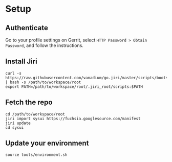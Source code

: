 Setup
=====

## Authenticate

Go to your profile settings on Gerrit, select `HTTP Password > Obtain Password`,
and follow the instructions.


## Install Jiri

```
curl -s https://raw.githubusercontent.com/vanadium/go.jiri/master/scripts/bootstrap_jiri | bash -s /path/to/workspace/root
export PATH=/path/to/workspace/root/.jiri_root/scripts:$PATH
```


## Fetch the repo

```
cd /path/to/workspace/root
jiri import sysui https://fuchsia.googlesource.com/manifest
jiri update
cd sysui
```


## Update your environment

```
source tools/environment.sh
```
